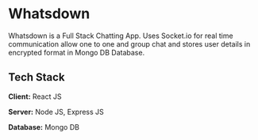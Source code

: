 
# Whatsdown

Whatsdown is a Full Stack Chatting App.
Uses Socket.io for real time communication allow one to one and group chat  and stores user details in encrypted format in Mongo DB Database.
## Tech Stack

**Client:** React JS

**Server:** Node JS, Express JS

**Database:** Mongo DB
  